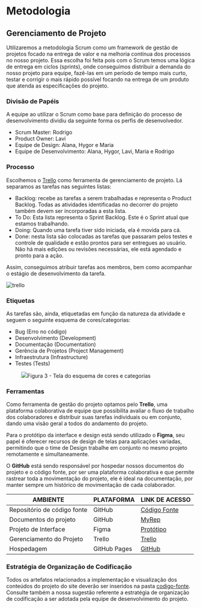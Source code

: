 
# Metodologia
## Gerenciamento de Projeto
Utilizaremos a metodologia Scrum como um framework de gestão de projetos focado na entrega de valor e na melhoria contínua dos processos no nosso projeto. Essa escolha foi feita pois com o Scrum temos uma lógica de entrega em ciclos (sprints), onde conseguimos distribuir a demanda do nosso projeto para equipe, fazê-las em um período de tempo mais curto, testar e corrigir o mais rápido possível focando na entrega de um produto que atenda as especificações do projeto.

### Divisão de Papéis

A equipe ao utilizar o Scrum como base para definição do processo de desenvolvimento dividiu da seguinte forma os perfis de desenvolvedor.

- Scrum Master: Rodrigo
- Product Owner: Lavi
- Equipe de Design: Alana, Hygor e Maria
- Equipe de Desenvolvimento: Alana, Hygor, Lavi, Maria e Rodrigo

### Processo

Escolhemos o [Trello](https://trello.com/b/8PYGXflu/projeto-puc-minas) como ferramenta de gerenciamento de projeto. Lá separamos as tarefas nas seguintes listas:

- Backlog: recebe as tarefas a serem trabalhadas e representa o Product Backlog. Todas as atividades identificadas no decorrer do projeto também devem ser incorporadas a esta lista. 
- To Do: Esta lista representa o Sprint Backlog. Este é o Sprint atual que estamos trabalhando. 
- Doing: Quando uma tarefa tiver sido iniciada, ela é movida para cá. 
- Done: nesta lista são colocadas as tarefas que passaram pelos testes e controle de qualidade e estão prontos para ser entregues ao usuário. Não há mais edições ou revisões necessárias, ele está agendado e pronto para a ação.

Assim, conseguimos atribuir tarefas aos membros, bem como acompanhar o estágio de desenvolvimento da tarefa.

![trello](https://i.ibb.co/stgwm86/trello2.png)

### Etiquetas
<p>As tarefas são, ainda, etiquetadas em função da natureza da atividade e seguem o seguinte esquema de cores/categorias:</p>

<ul>
  <li>Bug (Erro no código)</li>
  <li>Desenvolvimento (Development)</li>
  <li>Documentação (Documentation)</li>
  <li>Gerência de Projetos (Project Management)</li>
  <li>Infraestrutura (Infrastructure)</li>
  <li>Testes (Tests)</li>
</ul>

<figure> 
  <img src="https://user-images.githubusercontent.com/100447878/164068979-9eed46e1-9b44-461e-ab88-c2388e6767a1.png"
    <figcaption>Figura 3 - Tela do esquema de cores e categorias</figcaption>
</figure> 
  
### Ferramentas

Como ferramenta de gestão do projeto optamos pelo <strong>Trello</strong>, uma plataforma colaborativa de equipe que possibilita avaliar o fluxo de trabalho dos colaboradores e distribuir suas tarefas individuais ou em conjunto, dando uma visão geral a todos do andamento do projeto. 

Para o protótipo da interface e design está sendo utilizado o <strong>Figma</strong>, seu papel é oferecer recursos de design de telas para aplicações variadas, permitindo que o time de Design trabalhe em conjunto no mesmo projeto remotamente e simultaneamente.

O <strong>GitHub</strong> está sendo responsável por hospedar nossos documentos do projeto e o código fonte, por ser uma plataforma colaborativa e que permite rastrear toda a movimentação do projeto, ele é ideal na documentação, por manter sempre um histórico de movimentação de cada colaborador.

| AMBIENTE                            | PLATAFORMA                         | LINK DE ACESSO                         |
|-------------------------------------|------------------------------------|----------------------------------------|
| Repositório de código fonte         | GitHub                             | [Código Fonte](https://expert-carnival-5gvxrqxj4w7wf7qx9.github.dev/)|
| Documentos do projeto               | GitHub                             | [MyRep](https://github.com/ICEI-PUC-Minas-PMV-SInt/pmv-sint-2024-1-e1-proj-web-t1-arep/tree/main/documents)|
| Projeto de Interface                | Figma                              | [Protótipo](https://www.figma.com/file/l1ri63c70EwTQEeEjLjNIR/myrep-(wireframes)?type=design&node-id=0%3A1&mode=design&t=u6DxNgdHf3vuCNiJ-1) |
| Gerenciamento do Projeto            | Trello                             | [Trello](https://trello.com/b/8PYGXflu/projeto-puc-minas)|
| Hospedagem                          | GitHub Pages                       | [GitHub](https://github.com/ICEI-PUC-Minas-PMV-SInt/my-rep)|


### Estratégia de Organização de Codificação 

Todos os artefatos relacionados a implementação e visualização dos conteúdos do projeto do site deverão ser inseridos na pasta [codigo-fonte](http://https://github.com/ICEI-PUC-Minas-PMV-ADS/WebApplicationProject-Template-v2/tree/main/codigo-fonte). Consulte também a nossa sugestão referente a estratégia de organização de codificação a ser adotada pela equipe de desenvolvimento do projeto.
